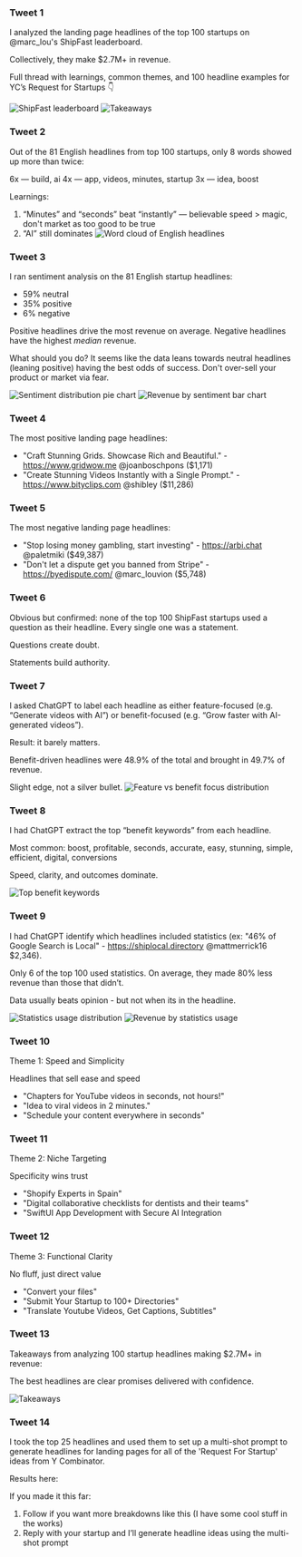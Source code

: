 ### Tweet 1
I analyzed the landing page headlines of the top 100 startups on @marc_lou's ShipFast leaderboard.

Collectively, they make $2.7M+ in revenue.

 Full thread with learnings, common themes, and 100 headline examples for YC’s Request for Startups  👇

![ShipFast leaderboard](visualizations/leaderboard-screenshot.png)
![Takeaways](visualizations/takeaways-blur.png)
### Tweet 2
Out of the 81 English headlines from top 100 startups, only 8 words showed up more than twice:

6x — build, ai
4x — app, videos, minutes, startup
3x — idea, boost

Learnings:
1. “Minutes” and “seconds” beat “instantly” — believable speed > magic, don't market as too good to be true
2. “AI” still dominates
![Word cloud of English headlines](visualizations/english_headline_wordcloud.png)
### Tweet 3
I ran sentiment analysis on the 81 English startup headlines:
- 59% neutral
- 35% positive
- 6% negative

Positive headlines drive the most revenue on average.
Negative headlines have the highest _median_ revenue.

What should you do? It seems like the data leans towards neutral headlines (leaning positive) having the best odds of success. Don't over-sell your product or market via fear.

![Sentiment distribution pie chart](visualizations/english_only/sentiment_distribution.png)
![Revenue by sentiment bar chart](visualizations/english_only/revenue_by_sentiment.png)

### Tweet 4
The most positive landing page headlines:
- "Craft Stunning Grids. Showcase Rich and Beautiful." - https://www.gridwow.me @joanboschpons ($1,171)
- "Create Stunning Videos Instantly with a Single Prompt." - https://www.bityclips.com @shibley ($11,286)


### Tweet 5
The most negative landing page headlines:
- "Stop losing money gambling, start investing" - https://arbi.chat @paletmiki ($49,387)
- "Don't let a dispute get you banned from Stripe" - https://byedispute.com/ @marc_louvion ($5,748)
### Tweet 6
Obvious but confirmed: none of the top 100 ShipFast startups used a question as their headline. Every single one was a statement.

Questions create doubt.

Statements build authority.
### Tweet 7
I asked ChatGPT to label each headline as either feature-focused (e.g. “Generate videos with AI”) or benefit-focused (e.g. “Grow faster with AI-generated videos”).

Result: it barely matters.

Benefit-driven headlines were 48.9% of the total and brought in 49.7% of revenue.

Slight edge, not a silver bullet.
![Feature vs benefit focus distribution](visualizations/focus_analysis/focus_distribution.png)
### Tweet 8
I had ChatGPT extract the top “benefit keywords” from each headline.

Most common:
boost, profitable, seconds, accurate, easy, stunning, simple, efficient, digital, conversions

Speed, clarity, and outcomes dominate.

![Top benefit keywords](visualizations/metadata/top_benefit_keywords.png)

### Tweet 9
I had ChatGPT identify which headlines included statistics  (ex: "46% of Google Search is Local" - https://shiplocal.directory @mattmerrick16 $2,346).

Only 6 of the top 100 used statistics. On average, they made 80% less revenue than those that didn’t.

Data usually beats opinion - but not when its in the headline.

![Statistics usage distribution](visualizations/stats_analysis/stats_distribution.png)
![Revenue by statistics usage](visualizations/stats_analysis/revenue_by_stats.png)

### Tweet 10
Theme 1: Speed and Simplicity

Headlines that sell ease and speed

- "Chapters for YouTube videos in seconds, not hours!"
- "Idea to viral videos in 2 minutes."
- "Schedule your content everywhere in seconds"

### Tweet 11
Theme 2: Niche Targeting

Specificity wins trust

- "Shopify Experts in Spain"
- "Digital collaborative checklists for dentists and their teams"
- "SwiftUI App Development with Secure AI Integration

### Tweet 12
Theme 3: Functional Clarity

No fluff, just direct value

- "Convert your files"
- "Submit Your Startup to 100+ Directories"
- "Translate Youtube Videos, Get Captions, Subtitles"

### Tweet 13
Takeaways from analyzing 100 startup headlines making $2.7M+ in revenue:

The best headlines are clear promises delivered with confidence.

![Takeaways](visualizations/takeaways.png)

### Tweet 14
I took the top 25 headlines and used them to set up a multi-shot prompt to generate headlines for landing pages for all of the 'Request For Startup' ideas from Y Combinator.

Results here:

If you made it this far:
1. Follow if you want more breakdowns like this (I have some cool stuff in the works)
2. Reply with your startup and I’ll generate headline ideas using the multi-shot prompt